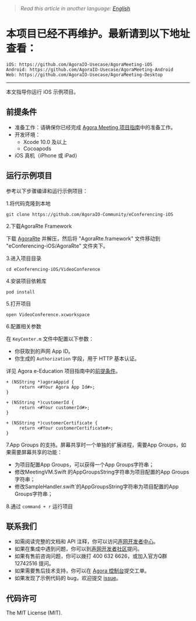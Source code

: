 > *Read this article in another language: [English](README.md)*

# 本项目已经不再维护。最新请到以下地址查看：
```
iOS: https://github.com/AgoraIO-Usecase/AgoraMeeting-iOS
Android: https://github.com/AgoraIO-Usecase/AgoraMeeting-Android
Web: https://github.com/AgoraIO-Usecase/AgoraMeeting-Desktop
```

---------------------------------------



本文指导你运行 iOS 示例项目。

## 前提条件

- 准备工作：请确保你已经完成 [Agora Meeting 项目指南](https://github.com/AgoraIO-Usecase/AgoraMeeting/blob/master/README.zh.md)中的准备工作。
- 开发环境：
  - Xcode 10.0 及以上
  - Cocoapods
- iOS 真机（iPhone 或 iPad）

## 运行示例项目

参考以下步骤编译和运行示例项目：

1.将代码克隆到本地

```
git clone https://github.com/AgoraIO-Community/eConferencing-iOS
```

2.下载AgoraRte Framework

下载 [AgoraRte](https://github.com/AgoraIO-Community/eConferencing-iOS/releases/download/iOS_2.0.0/AgoraRte.framework.zip) 并解压，然后将 "AgoraRte.framework" 文件移动到 "eConferencing-iOS/AgoraRte" 文件夹下。

3.进入项目目录

```
cd eConferencing-iOS/VideoConference
```

4.安装项目依赖库

```
pod install
```

5.打开项目

```
open VideoConference.xcworkspace
```

6.配置相关参数

在 `KeyCenter.m` 文件中配置以下参数：
- 你获取到的声网 App ID。
- 你生成的 `Authorization` 字段，用于 HTTP 基本认证。

详见 Agora e-Education 项目指南中的[前提条件](https://github.com/AgoraIO-Usecase/AgoraMeeting/blob/master/README.zh.md#%E5%89%8D%E6%8F%90%E6%9D%A1%E4%BB%B6)。

```
+ (NSString *)agoraAppid {
     return <#Your Agora App Id#>;
}

+ (NSString *)customerId {
     return <#Your customerId#>;
}

+ (NSString *)customerCertificate {
     return <#Your customerCertificate#>;
}
```

7.App Groups 的支持。屏幕共享时一个单独的扩展进程，需要App Groups，如果需要屏幕共享的功能：

- 为项目配置App Groups，可以获得一个App Groups字符串；
- 修改MeetingVM.Swift 的AppGroupsString字符串为项目配置的App Groups字符串；
- 修改SampleHandler.swift`的AppGroupsString字符串为项目配置的App Groups字符串；

8.通过 `command + r` 运行项目

## 联系我们

- 如需阅读完整的文档和 API 注释，你可以访问[声网开发者中心](https://docs.agora.io/cn/)。
- 如果在集成中遇到问题，你可以到[声网开发者社区](https://dev.agora.io/cn/)提问。
- 如果有售前咨询问题，你可以拨打 400 632 6626，或加入官方Q群 12742516 提问。
- 如果需要售后技术支持，你可以在 [Agora 控制台](https://dashboard.agora.io/)提交工单。
- 如果发现了示例代码的 bug，欢迎提交 [issue](https://github.com/AgoraIO-Usecase/AgoraMeeting/issues)。

## 代码许可

The MIT License (MIT).
